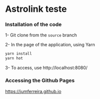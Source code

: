 # Astrolink teste

### Installation of the code

1- Git clone from the `source` branch

2- In the page of the application, using Yarn

```sh
yarn install
yarn hot
```
3- To access, use http://localhost:8080/

### Accessing the Github Pages

https://jumferreira.github.io
